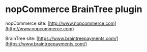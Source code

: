 ﻿nopCommerce BrainTree plugin
===========

nopCommerce site: [http://www.nopcommerce.com](http://www.nopcommerce.com)

BrainTree site: [https://www.braintreepayments.com/](https://www.braintreepayments.com/)